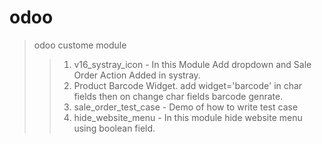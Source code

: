 # odoo
> odoo custome module
>> 1. v16_systray_icon - In this Module Add dropdown and Sale Order Action Added in systray.
>> 2. Product Barcode Widget. add widget='barcode' in char fields then on change char fields barcode genrate.
>> 3. sale_order_test_case - Demo of how to write test case
>> 4. hide_website_menu - In this module hide website menu using boolean field.
